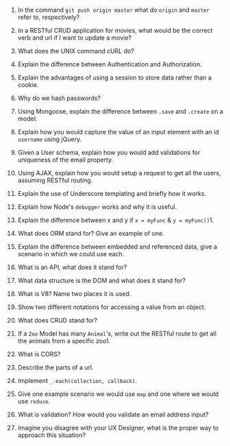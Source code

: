 1. In the command `git push origin master` what do `origin` and `master` refer to, respectively? 


1. In a RESTful CRUD application for movies, what would be the correct verb and url if I want to update a movie? 


1. What does the UNIX command cURL do? 


1. Explain the difference between Authentication and Authorization. 


1. Explain the advantages of using a session to store data rather than a cookie. 


1. Why do we hash passwords? 


1. Using Mongoose, explain the difference between `.save` and `.create` on a model. 


1. Explain how you would capture the value of an input element with an id `username` using jQuery. 


1. Given a User schema, explain how you would add validations for uniqueness of the email property. 


1. Using AJAX, explain how you would setup a request to get all the users, assuming RESTful routing. 


1. Explain the use of Underscore templating and briefly how it works. 


1. Explain how Node's `debugger` works and why it is useful. 


1. Explain the difference between x and y if `x = myFunc` & `y = myFunc()`1. 


1. What does ORM stand for? Give an example of one. 


1. Explain the difference between embedded and referenced data, give a scenario in which we could use each. 


1. What is an API, what does it stand for? 


1. What data structure is the DOM and what does it stand for? 


1. What is V8? Name two places it is used. 


1. Show two different notations for accessing a value from an object. 


1. What does CRUD stand for? 


1. If a `Zoo` Model has many `Animal`'s, write out the RESTful route to get all the animals from a specific zoo1. 


1. What is CORS? 


1. Describe the parts of a url. 


1. Implement `_.each(collection, callback)`. 


1. Give one example scenario we would use `map` and one where we would use `reduce`. 


1. What is validation? How would you validate an email address input?


1. Imagine you disagree with your UX Designer, what is the proper way to approach this situation?
